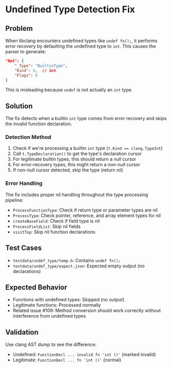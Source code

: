 # Undefined Type Detection Fix

## Problem
When libclang encounters undefined types like `undef fn();`, it performs error recovery by defaulting the undefined type to `int`. This causes the parser to generate:

```json
"Ret": {
    "_Type": "BuiltinType",
    "Kind": 6,  // int
    "Flags": 0
}
```

This is misleading because `undef` is not actually an `int` type.

## Solution
The fix detects when a builtin `int` type comes from error recovery and skips the invalid function declaration.

### Detection Method
1. Check if we're processing a builtin `int` type (`t.Kind == clang.TypeInt`)
2. Call `t.TypeDeclaration()` to get the type's declaration cursor
3. For legitimate builtin types, this should return a null cursor
4. For error-recovery types, this might return a non-null cursor
5. If non-null cursor detected, skip the type (return nil)

### Error Handling
The fix includes proper nil handling throughout the type processing pipeline:
- `ProcessFunctionType`: Check if return type or parameter types are nil
- `ProcessType`: Check pointer, reference, and array element types for nil
- `createBaseField`: Check if field type is nil
- `ProcessFieldList`: Skip nil fields
- `visitTop`: Skip nil function declarations

## Test Cases
- `testdata/undef_type/temp.h`: Contains `undef fn();` 
- `testdata/undef_type/expect.json`: Expected empty output (no declarations)

## Expected Behavior
- Functions with undefined types: Skipped (no output)
- Legitimate functions: Processed normally
- Related issue #109: Method conversion should work correctly without interference from undefined types

## Validation
Use clang AST dump to see the difference:
- Undefined: `FunctionDecl ... invalid fn 'int ()'` (marked invalid)
- Legitimate: `FunctionDecl ... fn 'int ()'` (normal)